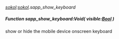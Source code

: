 _[sokol](../../modules/sokol/sokol-module.md):[sokol](../../modules/sokol/sokol-module.md).sapp\_show\_keyboard_
##### Function sapp\_show\_keyboard:Void( visible:[Bool](../../modules/wonkey/wonkey-types-bool.md) )
show or hide the mobile device onscreen keyboard
